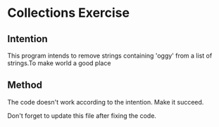 # Collections Exercise

## Intention

This program intends to remove strings containing 'oggy' from a list of strings.To make world a good place

## Method

The code doesn't work according to the intention. Make it succeed.

Don't forget to update this file after fixing the code.
